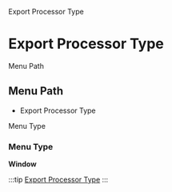 
Export Processor Type
# Export Processor Type



Menu Path
## Menu Path



- Export Processor Type

Menu Type
### Menu Type

**Window**


:::tip
[Export Processor Type](functional-guide/window/window-export-processor-type.md)
:::